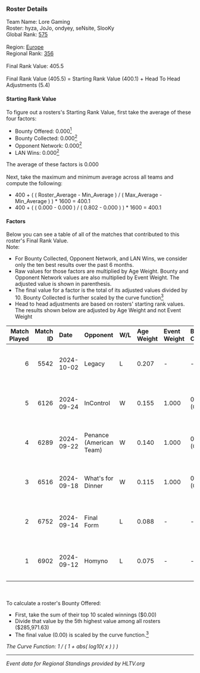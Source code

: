 ### Roster Details<br />
Team Name: Lore Gaming<br />
Roster: hyza, JoJo, ondyey, seNsite, SlooKy<br />
Global Rank: [575](../../standings_global_2025_02_28.md)<br />
<br />
Region: [Europe]( ../../standings_europe_2025_02_28.md)<br />
Regional Rank: [356]( ../../standings_europe_2025_02_28.md)<br />
<br />
Final Rank Value:  405.5<br />
<br />
Final Rank Value (405.5) = Starting Rank Value (400.1) + Head To Head Adjustments (5.4)<br />

#### Starting Rank Value<br />
To figure out a rosters's Starting Rank Value, first take the average of these four factors:<br />
- Bounty Offered: 0.000[<sup>1</sup>](#table2)
- Bounty Collected: 0.000[<sup>2</sup>](#table1)
- Opponent Network: 0.000[<sup>2</sup>](#table1)
- LAN Wins: 0.000[<sup>2</sup>](#table1)

The average of these factors is 0.000<br />
<br />
Next, take the maximum and minimum average across all teams and compute the following:<br />
- 400 + ( ( Roster_Average - Min_Average ) / ( Max_Average - Min_Average ) ) * 1600 = 400.1
- 400 + ( ( 0.000 - 0.000 ) / ( 0.802 - 0.000 ) ) * 1600 = 400.1


#### Factors<br />
Below you can see a table of all of the matches that contributed to this roster's Final Rank Value.<br />
Note:<br />

- For Bounty Collected, Opponent Network, and LAN Wins, we consider only the ten best results over the past 6 months.
- Raw values for those factors are multiplied by Age Weight. Bounty and Opponent Network values are also multiplied by Event Weight. The adjusted value is shown in parenthesis.
- The final value for a factor is the total of its adjusted values divided by 10. Bounty Collected is further scaled by the curve function[<sup>3</sup>](#curveFunction)
- Head to head adjustments are based on rosters' starting rank values. The results shown below are adjusted by Age Weight and not Event Weight
<span id="table1"></span><br />


| Match Played | Match ID | Date       | Opponent                | W/L | Age Weight | Event Weight | Bounty Collected | Opponent Network | LAN Wins  | H2H Adj. | Roster                              |
| -: | -: | :- | :- | :- | :- | :- | :- | :- | :- | -: | :- |
|            6 |     5542 | 2024-10-02 | Legacy                  | L   | 0.207      | -            | -                | -                | -         |    -0.10 | hyza, JoJo, ondyey, seNsite, SlooKy |
|            5 |     6126 | 2024-09-24 | InControl               | W   | 0.155      | 1.000        | 0.000 (0.000)    | 0.006 (0.001)    | 0 (0.000) |     2.43 | hyza, JoJo, ondyey, seNsite, SlooKy |
|            4 |     6289 | 2024-09-22 | Penance (American Team) | W   | 0.140      | 1.000        | 0.000 (0.000)    | 0.004 (0.001)    | 0 (0.000) |     2.19 | hyza, JoJo, ondyey, seNsite, SlooKy |
|            3 |     6516 | 2024-09-18 | What's for Dinner       | W   | 0.115      | 1.000        | 0.000 (0.000)    | 0.000 (0.000)    | 0 (0.000) |     1.80 | hyza, JoJo, ondyey, seNsite, SlooKy |
|            2 |     6752 | 2024-09-14 | Final Form              | L   | 0.088      | -            | -                | -                | -         |    -0.60 | hyza, JoJo, ondyey, seNsite, SlooKy |
|            1 |     6902 | 2024-09-12 | Homyno                  | L   | 0.075      | -            | -                | -                | -         |    -0.30 | hyza, JoJo, ondyey, seNsite, SlooKy |

<br />
<span id="table2"></span><br />
To calculate a roster's Bounty Offered:<br />

- First, take the sum of their top 10 scaled winnings ($0.00)
- Divide that value by the 5th highest value among all rosters ($285,971.63)
- The final value (0.00) is scaled by the curve function.[<sup>3</sup>](#curveFunction)

<span id="curveFunction"></span>_The Curve Function: 1 / ( 1 + abs( log10( x ) ) )_<br />

---
_Event data for Regional Standings provided by HLTV.org_<br />
